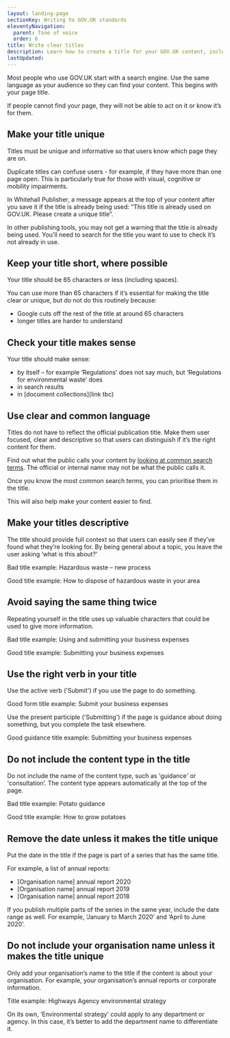 ```yaml
---
layout: landing-page
sectionKey: Writing to GOV.UK standards
eleventyNavigation:
  parent: Tone of voice
  order: 6
title: Write clear titles
description: Learn how to create a title for your GOV.UK content, including what language to use and the recommended length.
lastUpdated:
---
```

Most people who use GOV.UK start with a search engine. Use the same language as your audience so they can find your content. This begins with your page title.

If people cannot find your page, they will not be able to act on it or know it’s for them.

## Make your title unique

Titles must be unique and informative so that users know which page they are on.

Duplicate titles can confuse users - for example, if they have more than one page open. This is particularly true for those with visual, cognitive or mobility impairments.

In Whitehall Publisher, a message appears at the top of your content after you save it if the title is already being used: “This title is already used on GOV.UK. Please create a unique title”. 

In other publishing tools, you may not get a warning that the title is already being used. You’ll need to search for the title you want to use to check it’s not already in use.

## Keep your title short, where possible

Your title should be 65 characters or less (including spaces).

You can use more than 65 characters if it’s essential for making the title clear or unique, but do not do this routinely because:

* Google cuts off the rest of the title at around 65 characters
* longer titles are harder to understand

## Check your title makes sense

Your title should make sense:

* by itself – for example ‘Regulations’ does not say much, but ‘Regulations for environmental waste’ does
* in search results
* in [document collections](link tbc)

## Use clear and common language

Titles do not have to reflect the official publication title. Make them user focused, clear and descriptive so that users can distinguish if it’s the right content for them.

Find out what the public calls your content by [looking at common search terms](/writing-to-gov-uk-standards/find-tools-resources/find-out-terms-users-searching/). The official or internal name may not be what the public calls it.

Once you know the most common search terms, you can prioritise them in the title.

This will also help make your content easier to find.

## Make your titles descriptive

The title should provide full context so that users can easily see if they’ve found what they’re looking for. By being general about a topic, you leave the user asking ‘what is this about?’

Bad title example: Hazardous waste – new process

Good title example: How to dispose of hazardous waste in your area

## Avoid saying the same thing twice

Repeating yourself in the title uses up valuable characters that could be used to give more information.

Bad title example: Using and submitting your business expenses

Good title example: Submitting your business expenses

## Use the right verb in your title

Use the active verb ('Submit') if you use the page to do something.

Good form title example: Submit your business expenses

Use the present participle ('Submitting') if the page is guidance about doing something, but you complete the task elsewhere.

Good guidance title example: Submitting your business expenses

## Do not include the content type in the title

Do not include the name of the content type, such as 'guidance' or 'consultation’. The content type appears automatically at the top of the page.

Bad title example: Potato guidance

Good title example: How to grow potatoes

## Remove the date unless it makes the title unique

Put the date in the title if the page is part of a series that has the same title.

For example, a list of annual reports:

- [Organisation name] annual report 2020
- [Organisation name] annual report 2019
- [Organisation name] annual report 2018

If you publish multiple parts of the series in the same year, include the date range as well. For example,  ‘January to March 2020’ and ‘April to June 2020’.

## Do not include your organisation name unless it makes the title unique

Only add your organisation’s name to the title if the content is about your organisation. For example, your organisation’s annual reports or corporate information.

Title example: Highways Agency environmental strategy

On its own, ‘Environmental strategy’ could apply to any department or agency. In this case, it’s better to add the department name to differentiate it.
